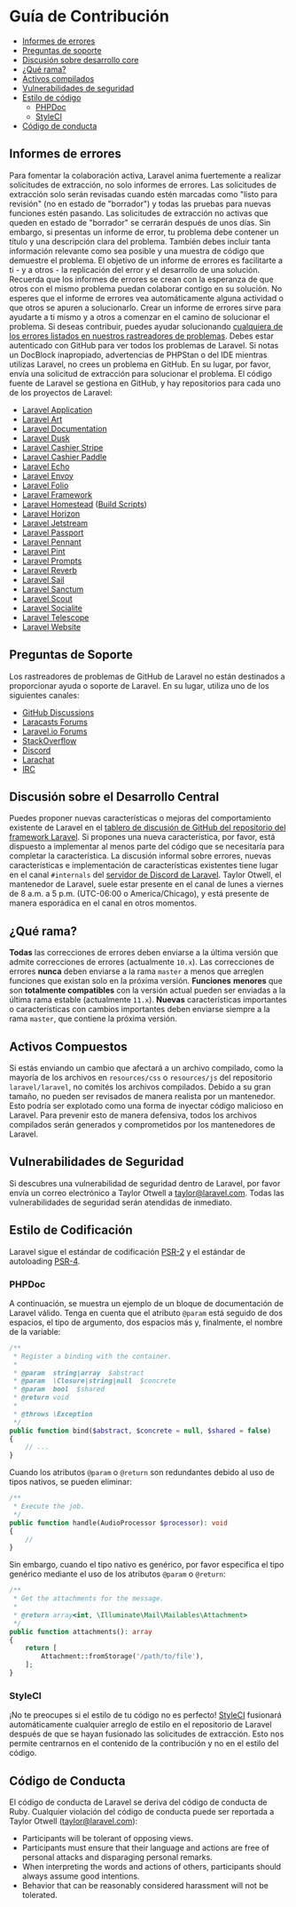# Guía de Contribución

- [Informes de errores](#bug-reports)
- [Preguntas de soporte](#support-questions)
- [Discusión sobre desarrollo core](#core-development-discussion)
- [¿Qué rama?](#which-branch)
- [Activos compilados](#compiled-assets)
- [Vulnerabilidades de seguridad](#security-vulnerabilities)
- [Estilo de código](#coding-style)
  - [PHPDoc](#phpdoc)
  - [StyleCI](#styleci)
- [Código de conducta](#code-of-conduct)

<a name="bug-reports"></a>
## Informes de errores

Para fomentar la colaboración activa, Laravel anima fuertemente a realizar solicitudes de extracción, no solo informes de errores. Las solicitudes de extracción solo serán revisadas cuando estén marcadas como "listo para revisión" (no en estado de "borrador") y todas las pruebas para nuevas funciones estén pasando. Las solicitudes de extracción no activas que queden en estado de "borrador" se cerrarán después de unos días.
Sin embargo, si presentas un informe de error, tu problema debe contener un título y una descripción clara del problema. También debes incluir tanta información relevante como sea posible y una muestra de código que demuestre el problema. El objetivo de un informe de errores es facilitarte a ti - y a otros - la replicación del error y el desarrollo de una solución.
Recuerda que los informes de errores se crean con la esperanza de que otros con el mismo problema puedan colaborar contigo en su solución. No esperes que el informe de errores vea automáticamente alguna actividad o que otros se apuren a solucionarlo. Crear un informe de errores sirve para ayudarte a ti mismo y a otros a comenzar en el camino de solucionar el problema. Si deseas contribuir, puedes ayudar solucionando [cualquiera de los errores listados en nuestros rastreadores de problemas](https://github.com/issues?q=is%3Aopen+is%3Aissue+label%3Abug+user%3Alaravel). Debes estar autenticado con GitHub para ver todos los problemas de Laravel.
Si notas un DocBlock inapropiado, advertencias de PHPStan o del IDE mientras utilizas Laravel, no crees un problema en GitHub. En su lugar, por favor, envía una solicitud de extracción para solucionar el problema.
El código fuente de Laravel se gestiona en GitHub, y hay repositorios para cada uno de los proyectos de Laravel:
<div class="content-list" markdown="1">

- [Laravel Application](https://github.com/laravel/laravel)
- [Laravel Art](https://github.com/laravel/art)
- [Laravel Documentation](https://github.com/laravel/docs)
- [Laravel Dusk](https://github.com/laravel/dusk)
- [Laravel Cashier Stripe](https://github.com/laravel/cashier)
- [Laravel Cashier Paddle](https://github.com/laravel/cashier-paddle)
- [Laravel Echo](https://github.com/laravel/echo)
- [Laravel Envoy](https://github.com/laravel/envoy)
- [Laravel Folio](https://github.com/laravel/folio)
- [Laravel Framework](https://github.com/laravel/framework)
- [Laravel Homestead](https://github.com/laravel/homestead) ([Build Scripts](https://github.com/laravel/settler))
- [Laravel Horizon](https://github.com/laravel/horizon)
- [Laravel Jetstream](https://github.com/laravel/jetstream)
- [Laravel Passport](https://github.com/laravel/passport)
- [Laravel Pennant](https://github.com/laravel/pennant)
- [Laravel Pint](https://github.com/laravel/pint)
- [Laravel Prompts](https://github.com/laravel/prompts)
- [Laravel Reverb](https://github.com/laravel/reverb)
- [Laravel Sail](https://github.com/laravel/sail)
- [Laravel Sanctum](https://github.com/laravel/sanctum)
- [Laravel Scout](https://github.com/laravel/scout)
- [Laravel Socialite](https://github.com/laravel/socialite)
- [Laravel Telescope](https://github.com/laravel/telescope)
- [Laravel Website](https://github.com/laravel/laravel.com)
</div>

<a name="support-questions"></a>
## Preguntas de Soporte

Los rastreadores de problemas de GitHub de Laravel no están destinados a proporcionar ayuda o soporte de Laravel. En su lugar, utiliza uno de los siguientes canales:
<div class="content-list" markdown="1">

- [GitHub Discussions](https://github.com/laravel/framework/discussions)
- [Laracasts Forums](https://laracasts.com/discuss)
- [Laravel.io Forums](https://laravel.io/forum)
- [StackOverflow](https://stackoverflow.com/questions/tagged/laravel)
- [Discord](https://discord.gg/laravel)
- [Larachat](https://larachat.co)
- [IRC](https://web.libera.chat/?nick=artisan&channels=#laravel)
</div>

<a name="core-development-discussion"></a>
## Discusión sobre el Desarrollo Central

Puedes proponer nuevas características o mejoras del comportamiento existente de Laravel en el [tablero de discusión de GitHub del repositorio del framework Laravel](https://github.com/laravel/framework/discussions). Si propones una nueva característica, por favor, está dispuesto a implementar al menos parte del código que se necesitaría para completar la característica.
La discusión informal sobre errores, nuevas características e implementación de características existentes tiene lugar en el canal `#internals` del [servidor de Discord de Laravel](https://discord.gg/laravel). Taylor Otwell, el mantenedor de Laravel, suele estar presente en el canal de lunes a viernes de 8 a.m. a 5 p.m. (UTC-06:00 o America/Chicago), y está presente de manera esporádica en el canal en otros momentos.

<a name="which-branch"></a>
## ¿Qué rama?

**Todas** las correcciones de errores deben enviarse a la última versión que admite correcciones de errores (actualmente `10.x`). Las correcciones de errores **nunca** deben enviarse a la rama `master` a menos que arreglen funciones que existan solo en la próxima versión.
**Funciones** **menores** que son **totalmente compatibles** con la versión actual pueden ser enviadas a la última rama estable (actualmente `11.x`).
**Nuevas** características importantes o características con cambios importantes deben enviarse siempre a la rama `master`, que contiene la próxima versión.

<a name="compiled-assets"></a>
## Activos Compuestos

Si estás enviando un cambio que afectará a un archivo compilado, como la mayoría de los archivos en `resources/css` o `resources/js` del repositorio `laravel/laravel`, no comités los archivos compilados. Debido a su gran tamaño, no pueden ser revisados de manera realista por un mantenedor. Esto podría ser explotado como una forma de inyectar código malicioso en Laravel. Para prevenir esto de manera defensiva, todos los archivos compilados serán generados y comprometidos por los mantenedores de Laravel.

<a name="security-vulnerabilities"></a>
## Vulnerabilidades de Seguridad

Si descubres una vulnerabilidad de seguridad dentro de Laravel, por favor envía un correo electrónico a Taylor Otwell a <a href="mailto:taylor@laravel.com">taylor@laravel.com</a>. Todas las vulnerabilidades de seguridad serán atendidas de inmediato.

<a name="coding-style"></a>
## Estilo de Codificación

Laravel sigue el estándar de codificación [PSR-2](https://github.com/php-fig/fig-standards/blob/master/accepted/PSR-2-coding-style-guide.md) y el estándar de autoloading [PSR-4](https://github.com/php-fig/fig-standards/blob/master/accepted/PSR-4-autoloader.md).

<a name="phpdoc"></a>
### PHPDoc

A continuación, se muestra un ejemplo de un bloque de documentación de Laravel válido. Tenga en cuenta que el atributo `@param` está seguido de dos espacios, el tipo de argumento, dos espacios más y, finalmente, el nombre de la variable:


```php
/**
 * Register a binding with the container.
 *
 * @param  string|array  $abstract
 * @param  \Closure|string|null  $concrete
 * @param  bool  $shared
 * @return void
 *
 * @throws \Exception
 */
public function bind($abstract, $concrete = null, $shared = false)
{
    // ...
}
```
Cuando los atributos `@param` o `@return` son redundantes debido al uso de tipos nativos, se pueden eliminar:


```php
/**
 * Execute the job.
 */
public function handle(AudioProcessor $processor): void
{
    //
}
```
Sin embargo, cuando el tipo nativo es genérico, por favor especifica el tipo genérico mediante el uso de los atributos `@param` o `@return`:


```php
/**
 * Get the attachments for the message.
 *
 * @return array<int, \Illuminate\Mail\Mailables\Attachment>
 */
public function attachments(): array
{
    return [
        Attachment::fromStorage('/path/to/file'),
    ];
}
```

<a name="styleci"></a>
### StyleCI

¡No te preocupes si el estilo de tu código no es perfecto! [StyleCI](https://styleci.io/) fusionará automáticamente cualquier arreglo de estilo en el repositorio de Laravel después de que se hayan fusionado las solicitudes de extracción. Esto nos permite centrarnos en el contenido de la contribución y no en el estilo del código.

<a name="code-of-conduct"></a>
## Código de Conducta

El código de conducta de Laravel se deriva del código de conducta de Ruby. Cualquier violación del código de conducta puede ser reportada a Taylor Otwell (taylor@laravel.com):
<div class="content-list" markdown="1">

- Participants will be tolerant of opposing views.
- Participants must ensure that their language and actions are free of personal attacks and disparaging personal remarks.
- When interpreting the words and actions of others, participants should always assume good intentions.
- Behavior that can be reasonably considered harassment will not be tolerated.
</div>